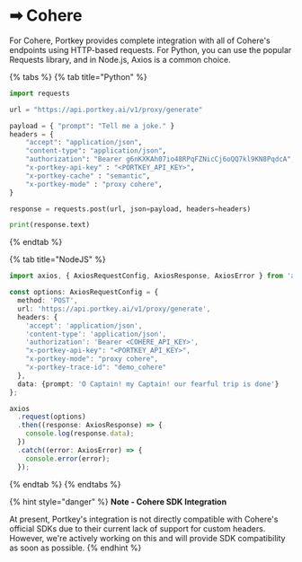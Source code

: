 # ➡ Cohere

For Cohere, Portkey provides complete integration with all of Cohere's endpoints using HTTP-based requests. For Python, you can use the popular Requests library, and in Node.js, Axios is a common choice.

{% tabs %}
{% tab title="Python" %}
```python
import requests

url = "https://api.portkey.ai/v1/proxy/generate"

payload = { "prompt": "Tell me a joke." }
headers = {
    "accept": "application/json",
    "content-type": "application/json",
    "authorization": "Bearer g6nKXKAh07io48RPqFZNicCj6oQQ7kl9KN8PqdcA",
    "x-portkey-api-key" : "<PORTKEY_API_KEY>",
    "x-portkey-cache" : "semantic",
    "x-portkey-mode" : "proxy cohere",
}

response = requests.post(url, json=payload, headers=headers)

print(response.text)
```
{% endtab %}

{% tab title="NodeJS" %}
```typescript
import axios, { AxiosRequestConfig, AxiosResponse, AxiosError } from 'axios';

const options: AxiosRequestConfig = {
  method: 'POST',
  url: 'https://api.portkey.ai/v1/proxy/generate',
  headers: {
    'accept': 'application/json',
    'content-type': 'application/json',
    'authorization': 'Bearer <COHERE_API_KEY>',
    "x-portkey-api-key": "<PORTKEY_API_KEY>",
    "x-portkey-mode": "proxy cohere",
    "x-portkey-trace-id": "demo_cohere"
  },
  data: {prompt: 'O Captain! my Captain! our fearful trip is done'}
};

axios
  .request(options)
  .then((response: AxiosResponse) => {
    console.log(response.data);
  })
  .catch((error: AxiosError) => {
    console.error(error);
  });

```
{% endtab %}
{% endtabs %}

{% hint style="danger" %}
**Note - Cohere SDK Integration**

At present, Portkey's integration is not directly compatible with Cohere's official SDKs due to their current lack of support for custom headers. However, we're actively working on this and will provide SDK compatibility as soon as possible.
{% endhint %}


